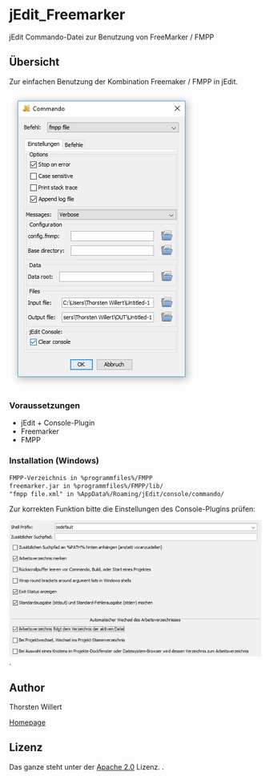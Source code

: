 # jEdit_Freemarker
jEdit Commando-Datei zur Benutzung von FreeMarker / FMPP


## Übersicht

Zur einfachen Benutzung der Kombination Freemaker / FMPP in jEdit.

![](/images/jEdit_fmpp.png)

### Voraussetzungen

- jEdit + Console-Plugin
- Freemarker
- FMPP


### Installation (Windows)

    FMPP-Verzeichnis in %programmfiles%/FMPP
    freemarker.jar in %programmfiles%/FMPP/lib/
    "fmpp file.xml" in %AppData%/Roaming/jEdit/console/commando/

Zur korrekten Funktion bitte die Einstellungen des Console-Plugins prüfen:

![](/images/Freemarker_jEdit_Console_SystemShell.png).


 ## Author
 Thorsten Willert

 [Homepage](http://www.thorsten-willert.de/)

 ## Lizenz
 Das ganze steht unter der [Apache 2.0](https://github.com/THWillert/HomeMatic_CSS/blob/master/LICENSE) Lizenz.
.
